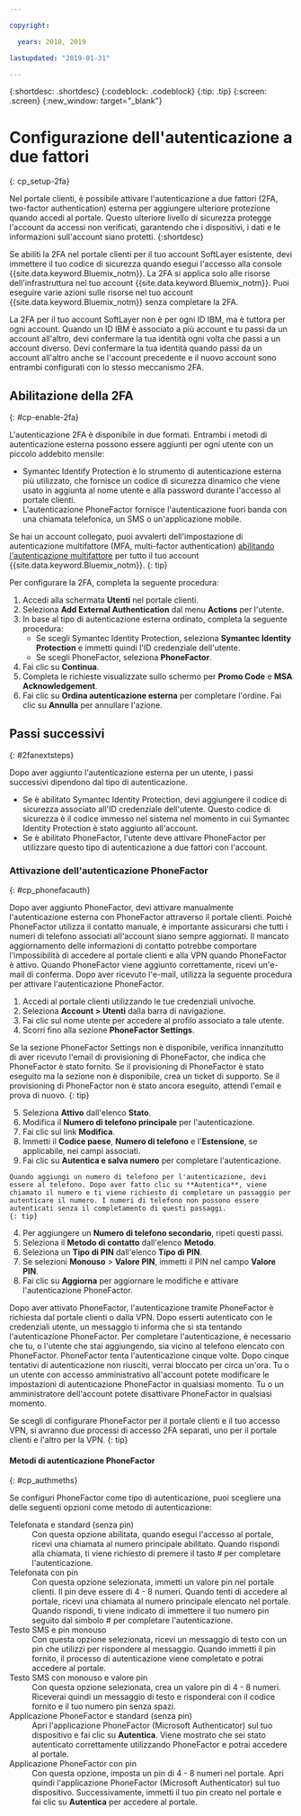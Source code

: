 ```yaml
---

copyright:

  years: 2018, 2019

lastupdated: "2019-01-31"

---
```


{:shortdesc: .shortdesc}
{:codeblock: .codeblock}
{:tip: .tip}
{:screen: .screen}
{:new_window: target="_blank"}


# Configurazione dell'autenticazione a due fattori
{: cp_setup-2fa}

Nel portale clienti, è possibile attivare l'autenticazione a due fattori (2FA, two-factor authentication) esterna per aggiungere ulteriore protezione quando accedi al portale. Questo ulteriore livello di sicurezza protegge l'account da accessi non verificati, garantendo che i dispositivi, i dati e le informazioni sull'account siano protetti.
{:shortdesc}

Se abiliti la 2FA nel portale clienti per il tuo account SoftLayer esistente, devi immettere il tuo codice di sicurezza quando esegui l'accesso alla console {{site.data.keyword.Bluemix_notm}}. La 2FA si applica solo alle risorse dell'infrastruttura nel tuo account {{site.data.keyword.Bluemix_notm}}. Puoi eseguire varie azioni sulle risorse nel tuo account {{site.data.keyword.Bluemix_notm}} senza completare la 2FA.

La 2FA per il tuo account SoftLayer non è per ogni ID IBM, ma è tuttora per ogni account. Quando un ID IBM è associato a più account e tu passi da un account all'altro, devi confermare la tua identità ogni volta che passi a un account diverso. Devi confermare la tua identità quando passi da un account all'altro anche se l'account precedente e il nuovo account sono entrambi configurati con lo stesso meccanismo 2FA.

## Abilitazione della 2FA
{: #cp-enable-2fa}

L'autenticazione 2FA è disponibile in due formati. Entrambi i metodi di autenticazione esterna possono essere aggiunti per ogni utente con un piccolo addebito mensile:

* Symantec Identify Protection è lo strumento di autenticazione esterna più utilizzato, che fornisce un codice di sicurezza dinamico che viene usato in aggiunta al nome utente e alla password durante l'accesso al portale clienti.
* L'autenticazione PhoneFactor fornisce l'autenticazione fuori banda con una chiamata telefonica, un SMS o un'applicazione mobile.

 Se hai un account collegato, puoi avvalerti dell'impostazione di autenticazione multifattore (MFA, multi-factor authentication) [abilitando l'autenticazione multifattore](/docs/iam?topic=iam-enablemfa#enablemfa) per tutto il tuo account {{site.data.keyword.Bluemix_notm}}.
 {: tip}

Per configurare la 2FA, completa la seguente procedura:

1. Accedi alla schermata **Utenti** nel portale clienti.
2. Seleziona **Add External Authentication** dal menu **Actions** per l'utente.
3. In base al tipo di autenticazione esterna ordinato, completa la seguente procedura:
    * Se scegli Symantec Identity Protection, seleziona **Symantec Identity Protection** e immetti quindi l'ID credenziale dell'utente.
    * Se scegli PhoneFactor, seleziona **PhoneFactor**.
4. Fai clic su **Continua**.
5. Completa le richieste visualizzate sullo schermo per **Promo Code** e **MSA Acknowledgement**.
6. Fai clic su **Ordina autenticazione esterna** per completare l'ordine. Fai clic su **Annulla** per annullare l'azione.

## Passi successivi
{: #2fanextsteps}

Dopo aver aggiunto l'autenticazione esterna per un utente, i passi successivi dipendono dal tipo di autenticazione.
* Se è abilitato Symantec Identity Protection, devi aggiungere il codice di sicurezza associato all'ID credenziale dell'utente. Questo codice di sicurezza è il codice immesso nel sistema nel momento in cui Symantec Identity Protection è stato aggiunto all'account.
* Se è abilitato PhoneFactor, l'utente deve attivare PhoneFactor per utilizzare questo tipo di autenticazione a due fattori con l'account.

### Attivazione dell'autenticazione PhoneFactor
{: #cp_phonefacauth}

Dopo aver aggiunto PhoneFactor, devi attivare manualmente l'autenticazione esterna con PhoneFactor attraverso il portale clienti. Poiché PhoneFactor utilizza il contatto manuale, è importante assicurarsi che tutti i numeri di telefono associati all'account siano sempre aggiornati. Il mancato aggiornamento delle informazioni di contatto potrebbe comportare l'impossibilità di accedere al portale clienti e alla VPN quando PhoneFactor è attivo. Quando PhoneFactor viene aggiunto correttamente, ricevi un'e-mail di conferma. Dopo aver ricevuto l'e-mail, utilizza la seguente procedura per attivare l'autenticazione PhoneFactor.

1. Accedi al portale clienti utilizzando le tue credenziali univoche.
2. Seleziona **Account > Utenti** dalla barra di navigazione.
3. Fai clic sul nome utente per accedere al profilo associato a tale utente.
4. Scorri fino alla sezione **PhoneFactor Settings**.

  Se la sezione PhoneFactor Settings non è disponibile, verifica innanzitutto di aver ricevuto l'email di provisioning di PhoneFactor, che indica che PhoneFactor è stato fornito. Se il provisioning di PhoneFactor è stato eseguito ma la sezione non è disponibile, crea un ticket di supporto. Se il provisioning di PhoneFactor non è stato ancora eseguito, attendi l'email e prova di nuovo.
  {: tip}

5. Seleziona **Attivo** dall'elenco **Stato**.
6. Modifica il **Numero di telefono principale** per l'autenticazione.
  1. Fai clic sul link **Modifica**.
  2. Immetti il **Codice paese**, **Numero di telefono** e l'**Estensione**, se applicabile, nei campi associati.
  3. Fai clic su **Autentica e salva numero** per completare l'autenticazione.

    Quando aggiungi un numero di telefono per l'autenticazione, devi essere al telefono. Dopo aver fatto clic su **Autentica**, viene chiamato il numero e ti viene richiesto di completare un passaggio per autenticare il numero. I numeri di telefono non possono essere autenticati senza il completamento di questi passaggi.
    {: tip}

  4. Per aggiungere un **Numero di telefono secondario**, ripeti questi passi.
7. Seleziona il **Metodo di contatto** dall'elenco **Metodo**.
8. Seleziona un **Tipo di PIN** dall'elenco **Tipo di PIN**.
9. Se selezioni **Monouso** > **Valore PIN**, immetti il PIN nel campo **Valore PIN**.
10. Fai clic su **Aggiorna** per aggiornare le modifiche e attivare l'autenticazione PhoneFactor.

Dopo aver attivato PhoneFactor, l'autenticazione tramite PhoneFactor è richiesta dal portale clienti o dalla VPN. Dopo esserti autenticato con le credenziali utente, un messaggio ti informa che si sta tentando l'autenticazione PhoneFactor. Per completare l'autenticazione, è necessario che tu, o l'utente che stai aggiungendo, sia vicino al telefono elencato con PhoneFactor. PhoneFactor tenta l'autenticazione cinque volte. Dopo cinque tentativi di autenticazione non riusciti, verrai bloccato per circa un'ora. Tu o un utente con accesso amministrativo all'account potete modificare le impostazioni di autenticazione PhoneFactor in qualsiasi momento. Tu o un amministratore dell'account potete disattivare PhoneFactor in qualsiasi momento.

 Se scegli di configurare PhoneFactor per il portale clienti e il tuo accesso VPN, si avranno due processi di accesso 2FA separati, uno per il portale clienti e l'altro per la VPN.
 {: tip}

#### Metodi di autenticazione PhoneFactor
{: #cp_authmeths}

Se configuri PhoneFactor come tipo di autenticazione, puoi scegliere una delle seguenti opzioni come metodo di autenticazione:

<dl>
<dt>Telefonata e standard (senza pin)</dt>
<dd>Con questa opzione abilitata, quando esegui l'accesso al portale, ricevi una chiamata al numero principale abilitato. Quando rispondi alla chiamata, ti viene richiesto di premere il tasto # per completare l'autenticazione.</dd>
<dt>Telefonata con pin</dt>
<dd>Con questa opzione selezionata, immetti un valore pin nel portale clienti. Il pin deve essere di 4 - 8 numeri. Quando tenti di accedere al portale, ricevi una chiamata al numero principale elencato nel portale. Quando rispondi, ti viene indicato di immettere il tuo numero pin seguito dal simbolo # per completare l'autenticazione.</dd>
<dt>Testo SMS e pin monouso</dt>
<dd>Con questa opzione selezionata, ricevi un messaggio di testo con un pin che utilizzi per rispondere al messaggio. Quando immetti il pin fornito, il processo di autenticazione viene completato e potrai accedere al portale.</dd>
<dt>Testo SMS con monouso e valore pin</dt>
<dd>Con questa opzione selezionata, crea un valore pin di 4 - 8 numeri. Riceverai quindi un messaggio di testo e risponderai con il codice fornito e il tuo numero pin senza spazi.</dd>
<dt>Applicazione PhoneFactor e standard (senza pin)</dt>
<dd>Apri l'applicazione PhoneFactor (Microsoft Authenticator) sul tuo dispositivo e fai clic su <strong>Autentica</strong>. Viene mostrato che sei stato autenticato correttamente utilizzando PhoneFactor e potrai accedere al portale.</dd>
<dt>Applicazione PhoneFactor con pin</dt>
<dd>Con questa opzione, imposta un pin di 4 - 8 numeri nel portale. Apri quindi l'applicazione PhoneFactor (Microsoft Authenticator) sul tuo dispositivo. Successivamente, immetti il tuo pin creato nel portale e fai clic su <strong>Autentica</strong> per accedere al portale.</dd>
</dl>
